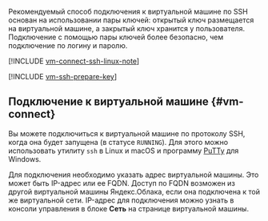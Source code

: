 Рекомендуемый способ подключения к виртуальной машине по SSH основан на использовании пары ключей: открытый ключ размещается на виртуальной машине, а закрытый ключ хранится у пользователя. Подключение с помощью пары ключей более безопасно, чем подключение по логину и паролю.

[!INCLUDE [vm-connect-ssh-linux-note](vm-connect-ssh-linux-note.md)]

[!INCLUDE [vm-ssh-prepare-key](vm-ssh-prepare-key.md)]

## Подключение к виртуальной машине {#vm-connect}

Вы можете подключиться к виртуальной машине по протоколу SSH, когда она будет запущена (в статусе `RUNNING`). Для этого можно использовать утилиту `ssh` в Linux и macOS и программу [PuTTy](https://www.chiark.greenend.org.uk/~sgtatham/putty/) для Windows. 

Для подключения необходимо указать адрес виртуальной машины. Это может быть IP-адрес или ее FQDN. Доступ по FQDN возможен из другой виртуальной машины Яндекс.Облака, если она подключена к той же виртуальной сети. IP-адрес для подключения можно узнать в консоли управления в блоке **Сеть** на странице виртуальной машины.






